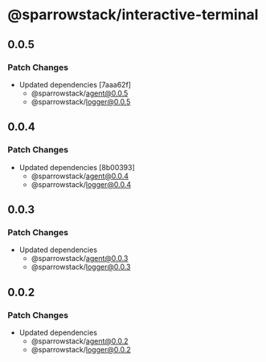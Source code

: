 # @sparrowstack/interactive-terminal

## 0.0.5

### Patch Changes

- Updated dependencies [7aaa62f]
    - @sparrowstack/agent@0.0.5
    - @sparrowstack/logger@0.0.5

## 0.0.4

### Patch Changes

- Updated dependencies [8b00393]
    - @sparrowstack/agent@0.0.4
    - @sparrowstack/logger@0.0.4

## 0.0.3

### Patch Changes

- Updated dependencies
    - @sparrowstack/agent@0.0.3
    - @sparrowstack/logger@0.0.3

## 0.0.2

### Patch Changes

- Updated dependencies
    - @sparrowstack/agent@0.0.2
    - @sparrowstack/logger@0.0.2
